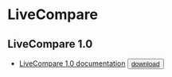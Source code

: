 # LiveCompare

## LiveCompare 1.0

* [LiveCompare 1.0 documentation](https://media.githubusercontent.com/media/EnterpriseDB/docs-archive/main/docs/livecompare/livecompare_v1_documentation.pdf) <button>[download](https://media.githubusercontent.com/media/EnterpriseDB/docs-archive/main/docs/livecompare/livecompare_v1_documentation.pdf?download=true)</button>

